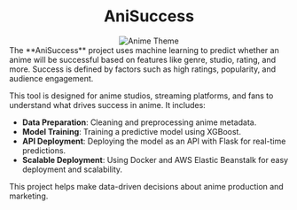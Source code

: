 <div align="center">
  <h1>AniSuccess</h1>
  <img src="https://images3.alphacoders.com/132/thumb-1920-1323165.png" alt="Anime Theme">
</div>
The **AniSuccess** project uses machine learning to predict whether an anime will be successful based on features like genre, studio, rating, and more. Success is defined by factors such as high ratings, popularity, and audience engagement.

This tool is designed for anime studios, streaming platforms, and fans to understand what drives success in anime. It includes:

- **Data Preparation**: Cleaning and preprocessing anime metadata.
- **Model Training**: Training a predictive model using XGBoost.
- **API Deployment**: Deploying the model as an API with Flask for real-time predictions.
- **Scalable Deployment**: Using Docker and AWS Elastic Beanstalk for easy deployment and scalability.

This project helps make data-driven decisions about anime production and marketing.

